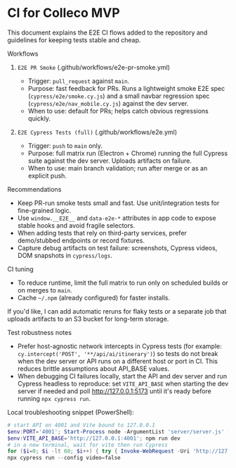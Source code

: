 # CI for Colleco MVP

This document explains the E2E CI flows added to the repository and guidelines for keeping tests stable and cheap.

Workflows

1. `E2E PR Smoke` (.github/workflows/e2e-pr-smoke.yml)
   - Trigger: `pull_request` against `main`.
   - Purpose: fast feedback for PRs. Runs a lightweight smoke E2E spec (`cypress/e2e/smoke.cy.js`) and a small navbar regression spec (`cypress/e2e/nav_mobile.cy.js`) against the dev server.
   - When to use: default for PRs; helps catch obvious regressions quickly.

2. `E2E Cypress Tests (full)` (.github/workflows/e2e.yml)
   - Trigger: `push` to `main` only.
   - Purpose: full matrix run (Electron + Chrome) running the full Cypress suite against the dev server. Uploads artifacts on failure.
   - When to use: main branch validation; run after merge or as an explicit push.

Recommendations

- Keep PR-run smoke tests small and fast. Use unit/integration tests for fine-grained logic.
- Use `window.__E2E__` and `data-e2e-*` attributes in app code to expose stable hooks and avoid fragile selectors.
- When adding tests that rely on third-party services, prefer demo/stubbed endpoints or record fixtures.
- Capture debug artifacts on test failure: screenshots, Cypress videos, DOM snapshots in `cypress/logs`.

CI tuning

- To reduce runtime, limit the full matrix to run only on scheduled builds or on merges to `main`.
- Cache `~/.npm` (already configured) for faster installs.

If you'd like, I can add automatic reruns for flaky tests or a separate job that uploads artifacts to an S3 bucket for long-term storage.

Test robustness notes

- Prefer host-agnostic network intercepts in Cypress tests (for example: `cy.intercept('POST', '**/api/ai/itinerary')`) so tests do not break when the dev server or API runs on a different host or port in CI. This reduces brittle assumptions about API_BASE values.
- When debugging CI failures locally, start the API and dev server and run Cypress headless to reproduce: set `VITE_API_BASE` when starting the dev server if needed and poll http://127.0.0.1:5173 until it's ready before running `npx cypress run`.

Local troubleshooting snippet (PowerShell):

```powershell
# start API on 4001 and Vite bound to 127.0.0.1
$env:PORT='4001'; Start-Process node -ArgumentList 'server/server.js' -WorkingDirectory (Get-Location) -NoNewWindow
$env:VITE_API_BASE='http://127.0.0.1:4001'; npm run dev
# in a new terminal, wait for vite then run Cypress
for ($i=0; $i -lt 60; $i++) { try { Invoke-WebRequest -Uri 'http://127.0.0.1:5173' -UseBasicParsing -TimeoutSec 2; break } catch { Start-Sleep -Seconds 1 } }
npx cypress run --config video=false
```
